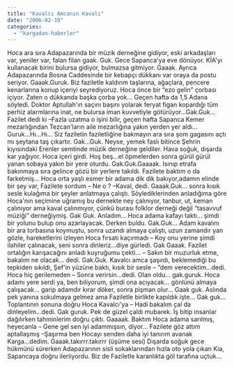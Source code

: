 ```yaml
---
title: "Kavalcı Amcanın Kavalı"
date: "2006-02-19"
categories: 
  - "kargadan-haberler"
---
```


Hoca ara sıra Adapazarında bir müzik derneğine gidiyor, eski arkadaşları var, yeniler var, falan filan gaak. Guk. Gece Sapanca'ya eve dönüyor. KİA'yı kullanacak birini bulursa gidiyor, bulmazsa gitmiyor. Gaaak. Ayrıca Adapazarında Bosna Caddesinde bir kebapçı dükkanı var oraya da postu seriyor. Gaaak.Guruk. Biz faziletle kaldırım taşlarına, ağaçlara, pencere kenarlarına konup içeriyi seyrediyoruz. Hoca önce bir “ezo gelin” çorbası içiyor. Zaten o dükkanda başka çorba yok... Geçen hafta da 1,5 Adana söyledi. Doktor Aptullah'ın saçını başını yolarak feryat figan kopardığı tüm perhiz alarmlarına inat, ne bulursa iman kuvvetiyle götürüyor...Gak.Guk... Fazilet dedi ki –Fazla uzatma o işini bilir, geçen hafta Sapanca Kemer mezarlığından Tezcan'ların aile mezarlığına yakın yerden yer aldı... Guruk...Hı...Hı... Siz faziletin faziletliğine bakmayın ara sıra şom gagasını açtı mı şeytana taş çıkartır. Gak...Guk. Neyse, yemek faslı bitince Şehrin kıyısındaki Erenler semtinde müzik derneğine geldiler. Hava soğuk, dışarda kar yağıyor. Hoca içeri girdi. Hoş beş...el öpmelerden sonra gürül gürül yanan sobaya yakın bir yere oturdu. Gak.Guk.Gaaaak. Isınıp etrafa bakınmaya sıra gelince gözü bir yerlere takıldı. Fazilete baktım o da farketmiş... Hoca orta yaşlı esmer bir adama dik dik bakıyor,adamın elinde bir şey var, Fazilete sordum – Ne o ? –Kaval, dedi. Gaaak.Guk... sonra kısık sesle kulağıma bir şeyler anlatmaya çalıştı. Söylediklerinden anladığıma göre Hoca'nın seçimine uğramış bu dernekte ney çalınıyor, tanbur, ut, keman çalınıyor ama kaval çalınmıyor, çünkü burası folklor derneği değil “tasavvuf müziği” derneğiymiş. Gak Guk. Anladım... Hoca adama kafayı taktı... şimdi bir yolunu bulup onu azarlayacak. Derken buldu. Gak.Guk... Adam kavalını bir ara torbasına koymuştu, sonra uzandı almaya çalıştı, uzun zamandır yan gözle, hareketlerini izleyen Hoca fırsatı kaçırmadı – Koy onu yerine şimdi ilahiler çalınacak, seni sonra dinleriz...diye gürledi. Gak Gaaak. Fazilet ortalığın karışacağını anladı kuyruğumu çekti... – Sakın bir muzurluk etme, bakalım ne olacak... dedi. Gak.Guk. Kavalcı amca şaşırdı, beklemediği bu tepkiden sıkıldı, Şef'in yüzüne baktı, kısık bir sesle – “dem verecektim...dedi. Hoca hiç gerilemeden – Sonra verirsin...dedi. Olan oldu... gak.guruk. Hoca adamı yere serdi ya, ben biliyorum, şimdi ona acıyacak... gönlünü almaya çalışacak... garip adamdır kırar döker, sonra pişman olur... Gaak guk. Aslında pek yanına sokulmaya gelmez ama Faziletle birlikte kapıldık işte... Gak guk... Toplantının sonuna doğru Hoca Kavalcı'ya – Hadi bakalım çal da dinleyelim...dedi. Gak guruk. Pek de güzel çaldı mubarek. İş bitip insanlar dağılırken tahminlerim doğru çıktı. Gaaaak. Baktım Hoca adama sarılmış, heyecanla – Gene gel sen iyi adammışsın, diyor... Fazilete göz attım aptallaşmış –Şaşırma ben Hocayı senden daha iyi tanırım avanak Karga...dedim. Gaaak.takırrr.takırrr (üşüme sesi) Dışarda soğuk gece hükmünü sürerken Adapazarının sisli sokaklarından hızla oto yola çıkan Kia, Sapancaya doğru ilerliyordu. Biz de Faziletle karanlıkta göl tarafına uçtuk...
